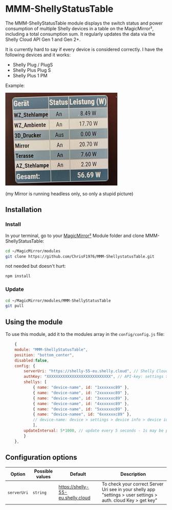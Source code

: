 # MMM-ShellyStatusTable

The MMM-ShellyStatusTable module displays the switch status and power consumption of multiple Shelly devices in a table on the MagicMirror², including a total consumption sum. It regularly updates the data via the Shelly Cloud API Gen 1 and Gen 2+.

It is currently hard to say if every device is considered correctly. I have the following devices and it works:
 - Shelly Plug / PlugS
 - Shelly Plus Plug S
 - Shelly Plus 1 PM 

Example:

![Example of MMM-ShellyStatusTable](./IMG_4118.jpg)

(my Mirror is running headless only, so only a stupid picture)


## Installation

### Install

In your terminal, go to your [MagicMirror²][mm] Module folder and clone MMM-ShellyStatusTable:

```bash
cd ~/MagicMirror/modules
git clone https://github.com/ChrisF1976/MMM-ShellystatusTable.git
```

not needed but doesn't hurt: 
```bash
npm install
```

### Update

```bash
cd ~/MagicMirror/modules/MMM-ShellyStatusTable
git pull
```

## Using the module

To use this module, add it to the modules array in the `config/config.js` file:

```js
	{
	module: "MMM-ShellyStatusTable",
	position: "bottom_center",
	disabled:false,
	config: {
		serverUri: "https://shelly-55-eu.shelly.cloud", // Shelly Cloud-API Server
		authKey: "XXXXXXXXXXXXXXXXXXXXXXXXXXXX", // API-key: settings > user settings > auth. cloud Key > get key
		shellys: [
			{ name: "device-name", id: "1xxxxxxc89" },
			{ name: "device-name", id: "2xxxxxxc89" },
			{ name: "device-name", id: "3xxxxxxc89" },
			{ name: "device-name", id: "4xxxxxxc89" },
			{ name: "device-name", id: "5xxxxxxc89" },
			{ name: "device-namee", id: "6xxxxxxc89" },
			// device-name: device > settings > device info > device id
			],
		updateInterval: 5*1000, // update every 5 seconds - 1s may be possible, but I did't try
		}
	},
```

## Configuration options

Option|Possible values|Default|Description
------|------|------|-----------
`serverUri`|`string`|https://shelly-55-eu.shelly.cloud|To check your correct Server Uri see in your shelly app "settings > user settings > auth. cloud Key > get key"


[mm]: https://github.com/MagicMirrorOrg/MagicMirror
